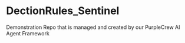 # DectionRules_Sentinel
Demonstration Repo that is managed and created by our PurpleCrew AI Agent Framework 
